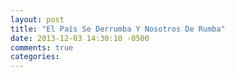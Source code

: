 ```yaml
---
layout: post
title: "El País Se Derrumba Y Nosotros De Rumba"
date: 2013-12-03 14:30:10 -0500
comments: true
categories: 
---
```


